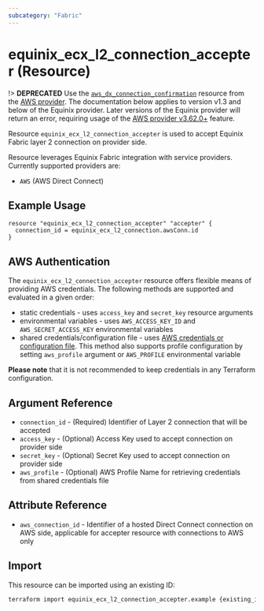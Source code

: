```yaml
---
subcategory: "Fabric"
---
```


# equinix_ecx_l2_connection_accepter (Resource)

!> **DEPRECATED** Use the [`aws_dx_connection_confirmation`](https://registry.terraform.io/providers/hashicorp/aws/latest/docs/resources/dx_connection_confirmation) resource from the [AWS provider](https://registry.terraform.io/providers/hashicorp/aws/latest/docs). The documentation below applies to version v1.3 and below of the Equinix provider. Later versions of the Equinix provider will return an error, requiring usage of the [AWS provider v3.62.0+](https://github.com/hashicorp/terraform-provider-aws/blob/v3.62.0/CHANGELOG.md#3620-october-08-2021) feature.

Resource `equinix_ecx_l2_connection_accepter` is used to accept Equinix Fabric
layer 2 connection on provider side.

Resource leverages Equinix Fabric integration with service providers.
Currently supported providers are:

* `AWS` (AWS Direct Connect)

## Example Usage

```hcl
resource "equinix_ecx_l2_connection_accepter" "accepter" {
  connection_id = equinix_ecx_l2_connection.awsConn.id
}
```

## AWS Authentication

The `equinix_ecx_l2_connection_accepter` resource offers flexible means of providing
AWS credentials. The following methods are supported and evaluated in a given order:

* static credentials - uses `access_key` and `secret_key` resource arguments
* environmental variables - uses `AWS_ACCESS_KEY_ID` and `AWS_SECRET_ACCESS_KEY`
 environmental variables
* shared credentials/configuration file - uses [AWS credentials or configuration
file](https://docs.aws.amazon.com/cli/latest/userguide/cli-configure-files.html).
This method also supports profile configuration by setting `aws_profile`
argument or `AWS_PROFILE` environmental variable

**Please note** that it is not
recommended to keep credentials in any Terraform configuration.

## Argument Reference

* `connection_id` - (Required) Identifier of Layer 2 connection that will be accepted
* `access_key` - (Optional) Access Key used to accept connection on provider side
* `secret_key` - (Optional) Secret Key used to accept connection on provider side
* `aws_profile` - (Optional) AWS Profile Name for retrieving credentials from
 shared credentials file

## Attribute Reference

* `aws_connection_id` - Identifier of a hosted Direct Connect connection on AWS side,
applicable for accepter resource with connections to AWS only

## Import

This resource can be imported using an existing ID:

```sh
terraform import equinix_ecx_l2_connection_accepter.example {existing_id}
```
